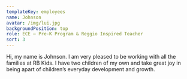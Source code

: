 ```yaml
---
templateKey: employees
name: Johnson
avatar: /img/lui.jpg
backgroundPosition: top
role: ECE – Pre-K Program & Reggio Inspired Teacher
sort: 3
---
```

Hi, my name is Johnson. I am very pleased to be working with all the families at RB Kids. I have two children of my own and take great joy in being apart of children’s everyday development and growth.
